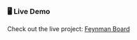 ### 🖥️ Live Demo

Check out the live project: [Feynman Board]([https://feynamnsboard.netlify.app/](https://feynman-board-esawymgre-ajitrauts-projects.vercel.app/dashboard))
